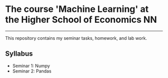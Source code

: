 # The course 'Machine Learning' at the Higher School of Economics NN
---
This repository contains my seminar tasks, homework, and lab work.

## Syllabus
- Seminar 1: Numpy
- Seminar 2: Pandas